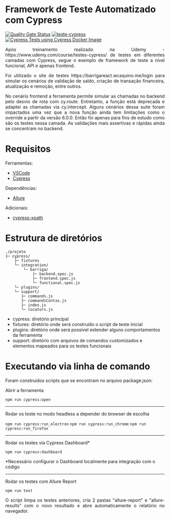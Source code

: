 # Framework de Teste Automatizado com Cypress
[![Quality Gate Status](https://sonarcloud.io/api/project_badges/measure?project=rafaabc_teste-cypress&metric=alert_status)](https://sonarcloud.io/dashboard?id=rafaabc_teste-cypress) [![teste-cypress](https://img.shields.io/endpoint?url=https://dashboard.cypress.io/badge/detailed/xxemvr&style=flat&logo=cypress)](https://dashboard.cypress.io/projects/xxemvr/runs) [![Cypress Tests using Cypress Docker Image](https://github.com/rafaabc/teste-cypress/actions/workflows/main.yml/badge.svg?branch=main)](https://github.com/rafaabc/teste-cypress/actions/workflows/main.yml)

<p align="justify"> Após treinamento realizado na Udemy - https://www.udemy.com/course/testes-cypress/ de testes em diferentes camadas com Cypress, segue o exemplo de framework de teste a nível funcional, API e apenas frontend. </p>

<p align="justify"> Foi utilizado o site de testes https://barrigareact.wcaquino.me/login para simular os cenários de validação de saldo, criação de transação financeira, atualização e remoção, entre outros. </p>

<p align="justify"> No cenário frontend a ferramenta permite simular as chamadas no backend pelo desvio de rota com cy.route. Entretanto, a função está deprecada e adaptei as chamadas via cy.intercept. Alguns cenários dessa suite foram impactados uma vez que a nova função ainda tem limitações como o override a partir da versão 6.0.0. Então foi apenas para fins de estudo como são os testes nessa camada. As validações mais assertivas e rápidas ainda se concentram no backend. </p> 

# Requisitos

Ferramentas:
- [VSCode](https://code.visualstudio.com/Download)
- [Cypress](https://www.cypress.io/)

Dependências:
- [Allure](https://www.npmjs.com/package/@shelex/cypress-allure-plugin)

Adicionais:
- [cypress-xpath](https://github.com/cypress-io/cypress-xpath)

# Estrutura de diretórios

```
./projeto
├─ cypress/
    ├─ fixtures
    └─ integration/
        └─ barriga/
            ├─ backend.spec.js
            ├─ frontend.spec.js
            └─ functional.spec.js
    └─ plugins/
    └─ support/
       ├─ commands.js
       ├─ commandsContas.js
       ├─ index.js
       └─ locators.js
```

- cypress: diretório principal
- fixtures: diretório onde será construído o script de teste inicial
- plugins: diretório onde será possível estender alguns comportamentos da ferramenta
- support: diretório com arquivos de comandos customizados e elementos mapeados para os testes funcionais

# Executando via linha de comando
<p align="justify"> Foram construídos scripts que se encontram no arquivo package.json:

Abrir a ferramenta </p>

`npm run cypress:open`
___
Rodar os teste no modo headless a depender do browser de escolha </p>

`npm run cypress:run_electron`
`npm run cypress:run_chrome`
`npm run cypress:run_firefox`

___
Rodar os testes via Cypress Dashboard* </p>

`npm run cypress:dashboard`

*Necessário configurar o Dashboard localmente para integração com o código
___
Rodar os testes com Allure Report </p>

`npm run test`

<p align="justify"> O script limpa os testes anteriores, cria 2 pastas "allure-report" e "allure-results"
com o novo resultado e abre automaticamente o relatório no navegador. </p>
